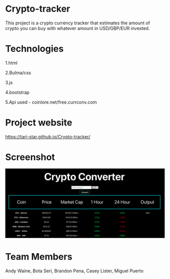 # Crypto-tracker

This project is a crypto currency tracker that estimates the amount of crypto you can buy with whatever amount in USD/GBP/EUR invested.

# Technologies

1.html

2.Bulma/css

3.js

4.bootstrap

5.Api used - coinlore.net/free.currconv.com

# Project website

https://tari-star.github.io/Crypto-tracker/

# Screenshot

![](./image/crypto-tracker.png)

# Team Members

Andy Waine, Bota Seri, Brandon Pena, Casey Lister, Miguel Puerto